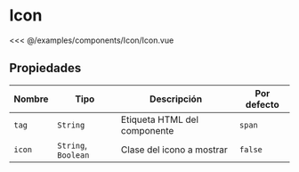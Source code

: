 # Icon

<Preview>
  <template slot="demo">
    <components-Icon-Icon /> 
  </template>

  <<< @/examples/components/Icon/Icon.vue
</Preview>

## Propiedades

| Nombre | Tipo                | Descripción                  | Por defecto |
|--------|---------------------|------------------------------|-------------|
| `tag`  | `String`            | Etiqueta HTML del componente | `span`      |
| `icon` | `String`, `Boolean` | Clase del icono a mostrar    | `false`     |

